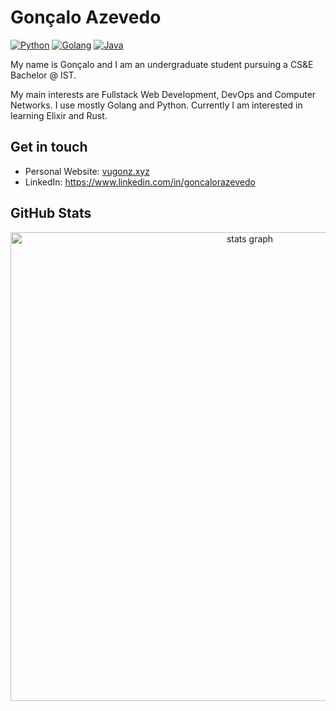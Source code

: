 # Gonçalo Azevedo 

[![Python](https://img.shields.io/badge/-Python-000?style=flat&logoColor=ffd343&logo=python)](https://www.python.org)
[![Golang](https://img.shields.io/badge/-Golang-000?style=flat&logoColor=ffd343&logo=go)](https://go.dev/)
[![Java](https://img.shields.io/badge/-Java-000?style=flat&logoColor=ed8b00&logo=openjdk)](https://www.openjdk.org)

My name is Gonçalo and I am an undergraduate student pursuing a CS&E Bachelor @ IST.

My main interests are Fullstack Web Development, DevOps and Computer Networks. I use mostly Golang and Python. Currently I am interested in learning Elixir and Rust.

## Get in touch
- Personal Website: [vugonz.xyz](https://vugonz.xyz)
- LinkedIn: https://www.linkedin.com/in/goncalorazevedo

## GitHub Stats
<div align="center">
  <img src="http://github-profile-summary-cards.vercel.app/api/cards/profile-details?username=vugonz&theme=bear" width=750  alt="stats graph"/>
</div>
